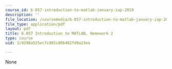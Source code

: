 ```yaml
---
course_id: 6-057-introduction-to-matlab-january-iap-2019
description: ''
file_location: /coursemedia/6-057-introduction-to-matlab-january-iap-2019/1c9298a525ec7cd65c80b462fd9a23ea_MIT6_057IAP19_hw2.pdf
file_type: application/pdf
layout: pdf
title: 6.057 Introduction to MATLAB, Homework 2
type: course
uid: 1c9298a525ec7cd65c80b462fd9a23ea

---
```

None